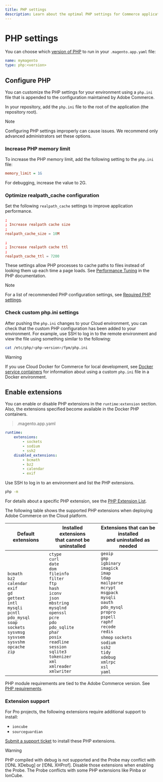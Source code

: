 ```yaml
---
title: PHP settings
description: Learn about the optimal PHP settings for Commerce application configuration in the cloud infrastructure.
---
```


# PHP settings

You can choose which [version of PHP](https://devdocs.magento.com/guides/v2.4/install-gde/system-requirements.html) to run in your `.magento.app.yaml` file:

```yaml
name: mymagento
type: php:<version>
```

## Configure PHP

You can customize the PHP settings for your environment using a `php.ini` file that is appended to the configuration maintained by Adobe Commerce.

In your repository, add the `php.ini` file to the root of the application (the repository root).

>[!NOTE]
>
>Configuring PHP settings improperly can cause issues. We recommend only advanced administrators set these options.

### Increase PHP memory limit

To increase the PHP memory limit, add the following setting to the `php.ini` file:

```ini
memory_limit = 1G
```

For debugging, increase the value to 2G.

### Optimize realpath_cache configuration

Set the following `realpath_cache` settings to improve application performance.

```conf
;
; Increase realpath cache size
;
realpath_cache_size = 10M

;
; Increase realpath cache ttl
;
realpath_cache_ttl = 7200
```

These settings allow PHP processes to cache paths to files instead of looking them up each time a page loads. See [Performance Tuning](https://www.php.net/manual/en/ini.core.php) in the PHP documentation.

>[!NOTE]
>
>For a list of recommended PHP configuration settings, see [Required PHP settings](https://devdocs.magento.com/guides/v2.4/install-gde/prereq/php-settings.html).

### Check custom php.ini settings

After pushing the `php.ini` changes to your Cloud environment, you can check that the custom PHP configuration has been added to your environment. For example, use SSH to log in to the remote environment and view the file using something similar to the following:

```bash
cat /etc/php/<php-version>/fpm/php.ini
```

>[!WARNING]
>
>If you use Cloud Docker for Commerce for local development, see [Docker service containers](https://devdocs.magento.com/cloud/docker/docker-containers-service.html#fpm-container) for information about using a custom `php.ini` file in a Docker environment.

## Enable extensions

You can enable or disable PHP extensions in the `runtime:extension` section. Also, the extensions specified become available in the Docker PHP containers.

> .magento.app.yaml

```yaml
runtime:
    extensions:
        - sockets
        - sodium
        - ssh2
    disabled_extensions:
        - bcmath
        - bz2
        - calendar
        - exif
```

Use SSH to log in to an environment and list the PHP extensions.

```bash
php -m
```

For details about a specific PHP extension, see the [PHP Extension List](https://www.php.net/manual/en/extensions.alphabetical.php).

The following table shows the supported PHP extensions when deploying Adobe Commerce on the Cloud platform.

| Default extensions | Installed extensions<br>that cannot be uninstalled | Extensions that can be installed<br> and uninstalled as needed|
|--------------------|---------------------|---------------------|
| `bcmath`<br>`bz2`<br>`calendar`<br>`exif`<br>`gd`<br>`gettext`<br> `intl`<br> `mysqli`<br> `pcntl`<br> `pdo_mysql`<br> `soap`<br> `sockets`<br>  `sysvmsg`<br> `sysvsem`<br> `sysvshm`<br> `opcache`<br> `zip` | `ctype`<br> `curl`<br>`date`<br> `dom`<br> `fileinfo`<br> `filter`<br> `ftp`<br> `hash`<br> `iconv`<br> `json`<br> `mbstring`<br> `mysqlnd`<br> `openssl`<br> `pcre`<br> `pdo`<br> `pdo_sqlite`<br> `phar`<br>`posix`<br> `readline`<br> `session`<br> `sqlite3`<br> `tokenizer`<br> `xml`<br> `xmlreader`<br> `xmlwriter`<br> |`geoip`<br>`gmp`<br> `igbinary`<br> `imagick`<br>`imap`<br> `ldap`<br> `mailparse`<br> `mcrypt`<br> `msgpack`<br> `mysqli`<br> `oauth`<br> `pdo_mysql`<br> `propro`<br> `pspell`<br> `raphf`<br> `recode`<br> `redis`<br> `shmop` `sockets`<br> `sodium`<br> `ssh2`<br>`tidy`<br> `xdebug`<br> `xmlrpc`<br> `xsl`<br> `yaml` |

PHP module requirements are tied to the Adobe Commerce version. See [PHP requirements](https://devdocs.magento.com/guides/v2.4/install-gde/prereq/php-settings.html).

### Extension support

For Pro projects, the following extensions require additional support to install:

-  `ioncube`
-  `sourceguardian`

[Submit a support ticket](https://experienceleague.adobe.com/docs/commerce-knowledge-base/kb/help-center-guide/magento-help-center-user-guide.html#submit-ticket) to install these PHP extensions.

>[!WARNING]
>
>PHP compiled with debug is not supported and the Probe may conflict with [!DNL XDebug] or [!DNL XHProf]. Disable those extensions when enabling the Probe. The Probe conflicts with some PHP extensions like Pinba or IonCube.
